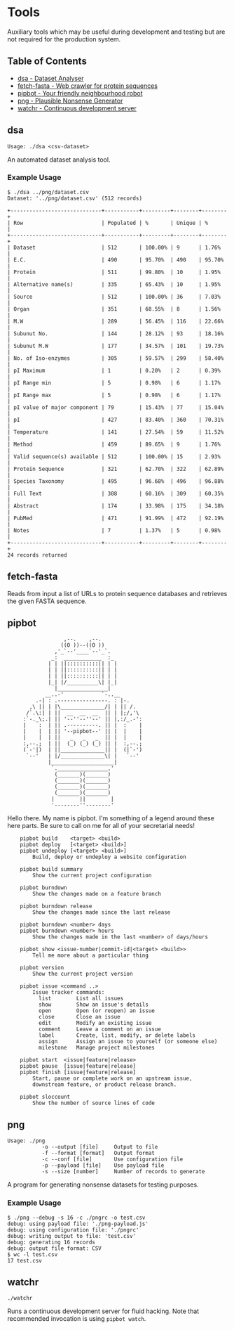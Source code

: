 # Tools

Auxiliary tools which may be useful during development and testing but are not
required for the production system.

## Table of Contents

* [dsa - Dataset Analyser](#dsa)
* [fetch-fasta - Web crawler for protein sequences](#fetch-fasta)
* [pipbot - Your friendly neighbourhood robot](#pipbot)
* [png - Plausible Nonsense Generator](#png)
* [watchr - Continuous development server](#watchr)

## dsa
    Usage: ./dsa <csv-dataset>

An automated dataset analysis tool.

### Example Usage

    $ ./dsa ../png/dataset.csv
    Dataset: '../png/dataset.csv' (512 records)

    +-----------------------------+-----------+---------+--------+--------+
    | Row                         | Populated | %       | Unique | %      |
    +-----------------------------+-----------+---------+--------+--------+
    | Dataset                     | 512       | 100.00% | 9      | 1.76%  |
    | E.C.                        | 490       | 95.70%  | 490    | 95.70% |
    | Protein                     | 511       | 99.80%  | 10     | 1.95%  |
    | Alternative name(s)         | 335       | 65.43%  | 10     | 1.95%  |
    | Source                      | 512       | 100.00% | 36     | 7.03%  |
    | Organ                       | 351       | 68.55%  | 8      | 1.56%  |
    | M.W                         | 289       | 56.45%  | 116    | 22.66% |
    | Subunut No.                 | 144       | 28.12%  | 93     | 18.16% |
    | Subunut M.W                 | 177       | 34.57%  | 101    | 19.73% |
    | No. of Iso-enzymes          | 305       | 59.57%  | 299    | 58.40% |
    | pI Maximum                  | 1         | 0.20%   | 2      | 0.39%  |
    | pI Range min                | 5         | 0.98%   | 6      | 1.17%  |
    | pI Range max                | 5         | 0.98%   | 6      | 1.17%  |
    | pI value of major component | 79        | 15.43%  | 77     | 15.04% |
    | pI                          | 427       | 83.40%  | 360    | 70.31% |
    | Temperature                 | 141       | 27.54%  | 59     | 11.52% |
    | Method                      | 459       | 89.65%  | 9      | 1.76%  |
    | Valid sequence(s) available | 512       | 100.00% | 15     | 2.93%  |
    | Protein Sequence            | 321       | 62.70%  | 322    | 62.89% |
    | Species Taxonomy            | 495       | 96.68%  | 496    | 96.88% |
    | Full Text                   | 308       | 60.16%  | 309    | 60.35% |
    | Abstract                    | 174       | 33.98%  | 175    | 34.18% |
    | PubMed                      | 471       | 91.99%  | 472    | 92.19% |
    | Notes                       | 7         | 1.37%   | 5      | 0.98%  |
    +-----------------------------+-----------+---------+--------+--------+
    24 records returned

## fetch-fasta

Reads from input a list of URLs to protein sequence databases and
retrieves the given FASTA sequence.

## pipbot

```
                  ,--.    ,--.
                 ((O ))--((O ))
               ,'_`--'____`--'_`.
              _:  ____________  :_
             | | ||::::::::::|| | |
             | | ||::::::::::|| | |
             | | ||::::::::::|| | |
             |_| |/__________\| |_|
               |________________|
            __..-'            `-..__
         .-| : .----------------. : |-.
       ,\ || | |\______________/| | || /.
      /`.\:| | ||  __  __  __  || | |;/,'\
     :`-._\;.| || '--''--''--' || |,:/_.-':
     |    :  | || .----------. || |  :    |
     |    |  | || '--pipbot--' || |  |    |
     |    |  | ||   _   _   _  || |  |    |
     :,--.;  | ||  (_) (_) (_) || |  :,--.;
     (`-'|)  | ||______________|| |  (|`-')
      `--'   | |/______________\| |   `--'
             |____________________|
              `.________________,'
               (_______)(_______)
               (_______)(_______)
               (_______)(_______)
               (_______)(_______)
              |        ||        |
              '--------''--------'
```

Hello there. My name is pipbot. I'm something of a legend around these
here parts. Be sure to call on me for all of your secretarial needs!

```
    pipbot build    <target> <build>
    pipbot deploy   [<target> <build>]
    pipbot undeploy [<target> <build>]
        Build, deploy or undeploy a website configuration

    pipbot build summary
        Show the current project configuration

    pipbot burndown
        Show the changes made on a feature branch

    pipbot burndown release
        Show the changes made since the last release

    pipbot burndown <number> days
    pipbot burndown <number> hours
        Show the changes made in the last <number> of days/hours

    pipbot show <issue-number|commit-id|<target> <build>>
        Tell me more about a particular thing

    pipbot version
        Show the current project version

    pipbot issue <command ..>
        Issue tracker commands:
          list        List all issues
          show        Show an issue's details
          open        Open (or reopen) an issue
          close       Close an issue
          edit        Modify an existing issue
          comment     Leave a comment on an issue
          label       Create, list, modify, or delete labels
          assign      Assign an issue to yourself (or someone else)
          milestone   Manage project milestones

    pipbot start  <issue|feature|release>
    pipbot pause  [issue|feature|release]
    pipbot finish [issue|feature|release]
        Start, pause or complete work on an upstream issue,
        downstream feature, or product release branch.

    pipbot sloccount
        Show the number of source lines of code
```

## png
    Usage: ./png
               -o --output [file]     Output to file
               -f --format [format]   Output format
               -c --conf [file]       Use configuration file
               -p --payload [file]    Use payload file
               -s --size [number]     Number of records to generate

A program for generating nonsense datasets for testing purposes.

### Example Usage

    $ ./png --debug -s 16 -c ./pngrc -o test.csv
    debug: using payload file: './png-payload.js'
    debug: using configuration file: './pngrc'
    debug: writing output to file: 'test.csv'
    debug: generating 16 records
    debug: output file format: CSV
    $ wc -l test.csv
    17 test.csv

## watchr

```
./watchr
```

Runs a continuous development server for fluid hacking. Note that
recommended invocation is using `pipbot watch`.
